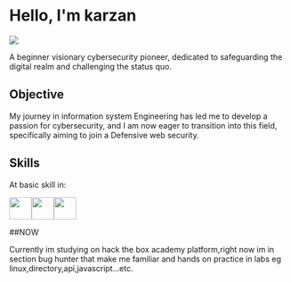 # Hello, I'm karzan
<a href="https://www.linkedin.com/in/karzan-hakim-591490271/"><img src="https://img.shields.io/badge/-LinkedIn-0072b1?&style=for-the-badge&logo=linkedin&logoColor=white" /></a>


A beginner visionary cybersecurity pioneer, dedicated to safeguarding the digital realm and challenging the status quo.

## Objective

My journey in information system Engineering has led me to develop a passion for cybersecurity, and I am now eager to transition into this field, specifically aiming to join a Defensive web security.

## Skills
<p   height="40">At basic skill in:</p> 

<img src="https://img.shields.io/badge/--00599C?&style=flat&logo=c%2B%2B&color=%230000&logoColor=white" height="40" /><img src="https://img.shields.io/badge/--3776AB?&style=flat&logo=python&color=%230000&logoColor=white" height="40" /><img src="https://img.shields.io/badge/--3776AB?&style=flat&logo=php&color=%230000&logoColor=white" height="40" />  


##NOW

Currently im studying on hack the box academy platform,right now im in section bug hunter that make me familiar and hands on practice in labs eg linux,directory,api,javascript...etc.



